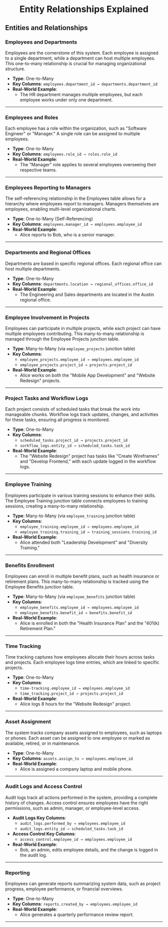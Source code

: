 <div style="text-align: center;">
<h1 style="font-weight: bold;">Entity Relationships Explained</h1>
</div>

## **Entities and Relationships**

### **Employees and Departments**
Employees are the cornerstone of this system. Each employee is assigned to a single department, while a department can host multiple employees. This one-to-many relationship is crucial for managing organizational structure.

- **Type**: One-to-Many
- **Key Columns**: `employees.department_id → departments.department_id`
- **Real-World Example**:
  - The HR department manages multiple employees, but each employee works under only one department.

---

### **Employees and Roles**
Each employee has a role within the organization, such as "Software Engineer" or "Manager." A single role can be assigned to multiple employees.

- **Type**: One-to-Many
- **Key Columns**: `employees.role_id → roles.role_id`
- **Real-World Example**:
  - The "Manager" role applies to several employees overseeing their respective teams.

---

### **Employees Reporting to Managers**
The self-referencing relationship in the Employees table allows for a hierarchy where employees report to managers. Managers themselves are employees, enabling multi-level organizational charts.

- **Type**: One-to-Many (Self-Referencing)
- **Key Columns**: `employees.manager_id → employees.employee_id`
- **Real-World Example**:
  - Alice reports to Bob, who is a senior manager.

---

### **Departments and Regional Offices**
Departments are based in specific regional offices. Each regional office can host multiple departments.

- **Type**: One-to-Many
- **Key Columns**: `departments.location → regional_offices.office_id`
- **Real-World Example**:
  - The Engineering and Sales departments are located in the Austin regional office.

---

### **Employee Involvement in Projects**
Employees can participate in multiple projects, while each project can have multiple employees contributing. This many-to-many relationship is managed through the Employee Projects junction table.

- **Type**: Many-to-Many (via `employee_projects` junction table)
- **Key Columns**:
  - `employee_projects.employee_id → employees.employee_id`
  - `employee_projects.project_id → projects.project_id`
- **Real-World Example**:
  - Alice works on both the "Mobile App Development" and "Website Redesign" projects.

---

### **Project Tasks and Workflow Logs**
Each project consists of scheduled tasks that break the work into manageable chunks. Workflow logs track updates, changes, and activities for these tasks, ensuring all progress is monitored.

- **Type**: One-to-Many
- **Key Columns**:
  - `scheduled_tasks.project_id → projects.project_id`
  - `sorkflow_logs.entity_id → scheduled_tasks.task_id`
- **Real-World Example**:
  - The "Website Redesign" project has tasks like "Create Wireframes" and "Develop Frontend," with each update logged in the workflow logs.

---

### **Employee Training**
Employees participate in various training sessions to enhance their skills. The Employee Training junction table connects employees to training sessions, creating a many-to-many relationship.

- **Type**: Many-to-Many (via `employee_training` junction table)
- **Key Columns**:
  - `employee_training.employee_id → employees.employee_id`
  - `employee_training.training_id → training_sessions.training_id`
- **Real-World Example**:
  - Alice attended both "Leadership Development" and "Diversity Training."

---

### **Benefits Enrollment**
Employees can enroll in multiple benefit plans, such as health insurance or retirement plans. This many-to-many relationship is tracked using the Employee Benefits junction table.

- **Type**: Many-to-Many (via `employee_benefits` junction table)
- **Key Columns**:
  - `employee_benefits.employee_id → employees.employee_id`
  - `employee_benefits.benefit_id → benefits.benefit_id`
- **Real-World Example**:
  - Alice is enrolled in both the "Health Insurance Plan" and the "401(k) Retirement Plan."

---

### **Time Tracking**
Time tracking captures how employees allocate their hours across tasks and projects. Each employee logs time entries, which are linked to specific projects.

- **Type**: One-to-Many
- **Key Columns**:
  - `time-tracking.employee_id → employees.employee_id`
  - `time_tracking.project_id → projects.project_id`
- **Real-World Example**:
  - Alice logs 8 hours for the "Website Redesign" project.

---

### **Asset Assignment**
The system tracks company assets assigned to employees, such as laptops or phones. Each asset can be assigned to one employee or marked as available, retired, or in maintenance.

- **Type**: One-to-Many
- **Key Columns**: `assets.assign_to → employees.employee_id`
- **Real-World Example**:
  - Alice is assigned a company laptop and mobile phone.

---

### **Audit Logs and Access Control**
Audit logs track all actions performed in the system, providing a complete history of changes. Access control ensures employees have the right permissions, such as admin, manager, or employee-level access.

- **Audit Logs Key Columns**:
  - `audit_logs.performed_by → employees.employee_id`
  - `audit_logs.entity_id → scheduled_tasks.task_id`
- **Access Control Key Columns**:
  - `access_control.employee_id → employees.employee_id`
- **Real-World Example**:
  - Bob, an admin, edits employee details, and the change is logged in the audit log.

---

### **Reporting**
Employees can generate reports summarizing system data, such as project progress, employee performance, or financial overviews.

- **Type**: One-to-Many
- **Key Columns**: `reports.created_by → employees.employee_id`
- **Real-World Example**:
  - Alice generates a quarterly performance review report.

---